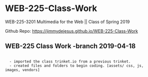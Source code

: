 # WEB-225-Class-Work
WEB-225-3201 Multimedia for the Web || Class of Spring 2019

Github Repo: https://jimmydejesus.github.io/WEB-225-Class-Work

## WEB-225 Class Work -branch 2019-04-18
~~~~~~~~~~~~~~~~~~~~~~~~~~~~~~~~~~~~~~~~~~~~~~~~~~~~~~~~~~~~~~~~~~~~~~~~~~~~~~~~~~~~~~~~~~~~~~~~~~~~~~~~~~~~~~~~~~

  - imported the class trinket.io from a previous trinket.
  - created files and folders to begin coding. [assets/ css, js, images, vendors]
~~~~~~~~~~~~~~~~~~~~~~~~~~~~~~~~~~~~~~~~~~~~~~~~~~~~~~~~~~~~~~~~~~~~~~~~~~~~~~~~~~~~~~~~~~~~~~~~~~~~~~~~~~~~~~~~~~

